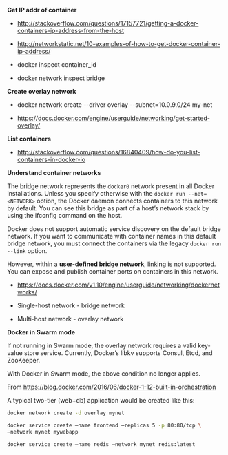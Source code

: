 **Get IP addr of container**

- http://stackoverflow.com/questions/17157721/getting-a-docker-containers-ip-address-from-the-host

- http://networkstatic.net/10-examples-of-how-to-get-docker-container-ip-address/

- docker inspect container_id

- docker network inspect bridge

**Create overlay network**

- docker network create --driver overlay --subnet=10.0.9.0/24 my-net

- https://docs.docker.com/engine/userguide/networking/get-started-overlay/

**List containers**

- http://stackoverflow.com/questions/16840409/how-do-you-list-containers-in-docker-io

**Understand container networks**

The bridge network represents the ```docker0``` network present in all Docker installations. Unless you specify otherwise with the ```docker run --net=<NETWORK>``` option, the Docker daemon connects containers to this network by default. You can see this bridge as part of a host’s network stack by using the ifconfig command on the host.

Docker does not support automatic service discovery on the default bridge network. If you want to communicate with container names in this default bridge network, you must connect the containers via the legacy ```docker run --link``` option.

However, within a **user-defined bridge network**, linking is not supported. You can expose and publish container ports on containers in this network. 

- https://docs.docker.com/v1.10/engine/userguide/networking/dockernetworks/

- Single-host network - bridge network
- Multi-host network - overlay network

**Docker in Swarm mode**

If not running in Swarm mode, the overlay network requires a valid key-value store service. Currently, Docker’s libkv supports Consul, Etcd, and ZooKeeper.

With Docker in Swarm mode, the above condition no longer applies.

From https://blog.docker.com/2016/06/docker-1-12-built-in-orchestration

A typical two-tier (web+db) application would be created like this:

```sh
docker network create -d overlay mynet

docker service create –name frontend –replicas 5 -p 80:80/tcp \
–network mynet mywebapp

docker service create –name redis –network mynet redis:latest
```






